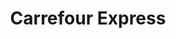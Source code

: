 ---
title: "Carrefour Express"
url: /lhospitalet-de-llobregat/carrefour-express/
shop: Lebensmittel
---